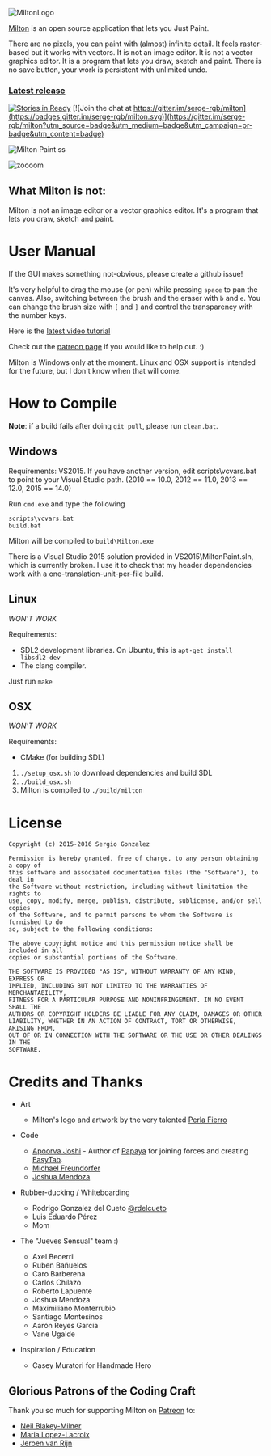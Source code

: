 ![MiltonLogo](http://i.imgur.com/hXxloIS.png)

[Milton](https://github.com/serge-rgb/milton) is an open source application that lets you Just Paint.

There are no pixels, you can paint with (almost) infinite detail. It feels raster-based but it works with vectors.
It is not an image editor. It is not a vector graphics editor. It is a program that lets you draw, sketch and paint.
There is no save button, your work is persistent with unlimited undo.

### [Latest release](https://github.com/serge-rgb/milton/releases/)

[![Stories in Ready](https://badge.waffle.io/serge-rgb/milton.png?label=ready&title=Ready)](https://waffle.io/serge-rgb/milton)
[![Join the chat at https://gitter.im/serge-rgb/milton](https://badges.gitter.im/serge-rgb/milton.svg)](https://gitter.im/serge-rgb/milton?utm_source=badge&utm_medium=badge&utm_campaign=pr-badge&utm_content=badge)

![Milton Paint ss](http://i.imgur.com/4pdHeeI.png)

![zoooom](http://i.imgur.com/fqOhPlr.gif)


What Milton is not:
-------------------

Milton is not an image editor or a vector graphics editor. It's a program that
lets you draw, sketch and paint.

User Manual
===========

If the GUI makes something not-obvious, please create a github issue!

It's very helpful to drag the mouse (or pen) while pressing `space` to pan the
canvas.  Also, switching between the brush and the eraser with `b` and `e`.
You can change the brush size with `[` and `]` and control the transparency
with the number keys.

Here is the  [latest video tutorial](https://www.youtube.com/watch?v=g27gHio2Ohk)

Check out the [patreon page](https://www.patreon.com/serge_rgb?ty=h) if you would like to help out. :)

Milton is Windows only at the moment. Linux and OSX support is intended for the future, but I don't know when that will come.

How to Compile
==============

**Note**: if a build fails after doing `git pull`, please run `clean.bat`.

Windows
-------

Requirements: VS2015. If you have another version, edit scripts\vcvars.bat
to point to your Visual Studio path. (2010 == 10.0, 2012 == 11.0, 2013 == 12.0, 2015 == 14.0)

Run `cmd.exe` and type the following

```
scripts\vcvars.bat
build.bat
```

Milton will be compiled to `build\Milton.exe`

There is a Visual Studio 2015 solution provided in VS2015\MiltonPaint.sln, which is currently broken. I use it to check that my header dependencies work with a one-translation-unit-per-file build.

Linux
-----

_WON'T WORK_

Requirements:

- SDL2 development libraries. On Ubuntu, this is `apt-get install libsdl2-dev`
- The clang compiler.

Just run `make`

OSX
---

_WON'T WORK_

Requirements:

- CMake (for building SDL)

1. `./setup_osx.sh` to download dependencies and build SDL
2. `./build_osx.sh`
3. Milton is compiled to `./build/milton`


License
=======

    Copyright (c) 2015-2016 Sergio Gonzalez

    Permission is hereby granted, free of charge, to any person obtaining a copy of
    this software and associated documentation files (the "Software"), to deal in
    the Software without restriction, including without limitation the rights to
    use, copy, modify, merge, publish, distribute, sublicense, and/or sell copies
    of the Software, and to permit persons to whom the Software is furnished to do
    so, subject to the following conditions:

    The above copyright notice and this permission notice shall be included in all
    copies or substantial portions of the Software.

    THE SOFTWARE IS PROVIDED "AS IS", WITHOUT WARRANTY OF ANY KIND, EXPRESS OR
    IMPLIED, INCLUDING BUT NOT LIMITED TO THE WARRANTIES OF MERCHANTABILITY,
    FITNESS FOR A PARTICULAR PURPOSE AND NONINFRINGEMENT. IN NO EVENT SHALL THE
    AUTHORS OR COPYRIGHT HOLDERS BE LIABLE FOR ANY CLAIM, DAMAGES OR OTHER
    LIABILITY, WHETHER IN AN ACTION OF CONTRACT, TORT OR OTHERWISE, ARISING FROM,
    OUT OF OR IN CONNECTION WITH THE SOFTWARE OR THE USE OR OTHER DEALINGS IN THE
    SOFTWARE.

Credits and Thanks
==================

* Art
    * Milton's logo and artwork by the very talented [Perla Fierro](http://portafolio.eclat-studio.com/)

* Code
    * [Apoorva Joshi](http://apoorvaj.io) - Author of [Papaya](https://github.com/ApoorvaJ/Papaya) for joining forces and creating [EasyTab](https://github.com/ApoorvaJ/EasyTab).
    * [Michael Freundorfer](https://github.com/mordecai154)
    * [Joshua Mendoza](https://github.com/jomendoz)

* Rubber-ducking / Whiteboarding
    * Rodrigo Gonzalez del Cueto [@rdelcueto](https://twitter.com/rdelcueto)
    * Luis Eduardo Pérez
    * Mom

* The "Jueves Sensual" team :)
    * Axel Becerril
    * Ruben Bañuelos
    * Caro Barberena
    * Carlos Chilazo
    * Roberto Lapuente
    * Joshua Mendoza
    * Maximiliano Monterrubio
    * Santiago Montesinos
    * Aarón Reyes García
    * Vane Ugalde

* Inspiration / Education
    * Casey Muratori for Handmade Hero

Glorious Patrons of the Coding Craft
------------------------------------

Thank you so much for supporting Milton on [Patreon](https://www.patreon.com/serge_rgb?ty=h) to:

* [Neil Blakey-Milner](https://www.patreon.com/nxsy)
* [Maria Lopez-Lacroix](https://amacasera.com/)
* [Jeroen van Rijn](https://twitter.com/J_vanRijn)
